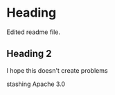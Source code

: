 # Heading 
Edited readme file.

## Heading 2
I hope this doesn't create problems

stashing Apache 3.0